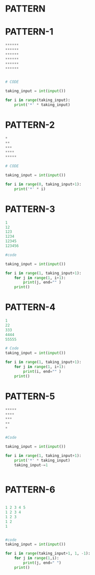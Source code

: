 # PATTERN

# PATTERN-1
```python
******
******
******
******
******
******


# CODE

taking_input = int(input())

for i in range(taking_input):
    print('*' * taking_input)
```

# PATTERN-2

```python
*
**
***
****
*****

# CODE

taking_input = int(input())

for i in range(0, taking_input+1):
    print('*' * i)
```

# PATTERN-3

```python
1
12
123
1234
12345
123456

#code

taking_input = int(input())

for i in range(1, taking_input+1):
    for j in range(1, i+1):
        print(j, end="" )
    print()
```

# PATTERN-4

```python
1
22
333
4444
55555

# Code
taking_input = int(input())

for i in range(1, taking_input+1):
    for j in range(1, i+1):
        print(i, end="" )
    print()
```

# PATTERN-5

```python
*****
****
***
**
*

#Code

taking_input = int(input())

for i in range(1, taking_input+1):
    print('*' * taking_input)
    taking_input-=1
   
```
# PATTERN-6

```python

1 2 3 4 5 
1 2 3 4 
1 2 3 
1 2 
1 


#code
taking_input = int(input())

for i in range(taking_input+1, 1, -1):
    for j in range(1,i):
        print(j, end=" ")
    print()
```
